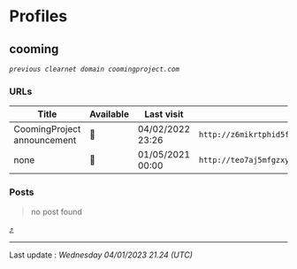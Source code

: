 # Profiles

## **cooming**


_`previous clearnet domain coomingproject.com`_

### URLs
| Title | Available | Last visit | fqdn | screen 
|---|---|---|---|---|
| CoomingProject announcement | 🔴 | 04/02/2022 23:26 | `http://z6mikrtphid5fmn52nbcbg25tj57sowlm3oc25g563yvsfmygkcxqbyd.onion` | ❌ | 
| none | 🔴 | 01/05/2021 00:00 | `http://teo7aj5mfgzxyeme.onion` | ❌ | 

### Posts

> no post found



[⤴️](profiles?id=group-profiles)

 --- 


Last update : _Wednesday 04/01/2023 21.24 (UTC)_
